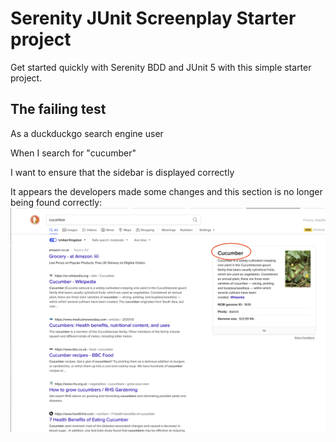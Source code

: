 # Serenity JUnit Screenplay Starter project

Get started quickly with Serenity BDD and JUnit 5 with this simple starter project. 

## The failing test

As a duckduckgo search engine user

When I search for "cucumber"

I want to ensure that the sidebar is displayed correctly

It appears the developers made some changes and this section is no longer being found correctly:
![old](cucumber-old.png "old")
